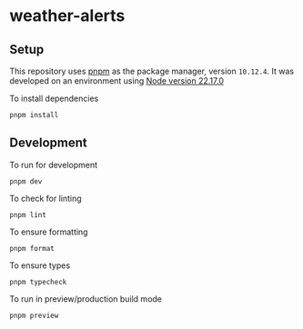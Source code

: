 # weather-alerts

## Setup

This repository uses [pnpm](https://pnpm.io/installation) as the package manager, version `10.12.4`. It was developed on an environment using [Node version 22.17.0](https://nodejs.org/en/blog/release/v22.17.0)

To install dependencies

`pnpm install`

## Development

To run for development

`pnpm dev`

To check for linting

`pnpm lint`

To ensure formatting

`pnpm format`

To ensure types

`pnpm typecheck`

To run in preview/production build mode

`pnpm preview`
